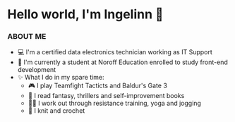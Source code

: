 # Hello world, I'm Ingelinn 👋

### ABOUT ME

* 💻 I'm a certified data electronics technician working as IT Support
* 🌱 I'm currently a student at Noroff Education enrolled to study front-end development
* ✨ What I do in my spare time:
  - 🎮 I play Teamfight Tacticts and Baldur's Gate 3
  - 📖 I read fantasy, thrillers and self-improvement books
  - 🏋️‍♀️ I work out through resistance training, yoga and jogging
  - 🧶 I knit and crochet
